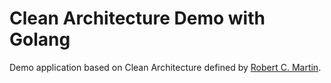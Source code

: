 # Clean Architecture Demo with Golang

Demo application based on Clean Architecture defined by [Robert C. Martin](https://blog.cleancoder.com/uncle-bob/2012/08/13/the-clean-architecture.html).